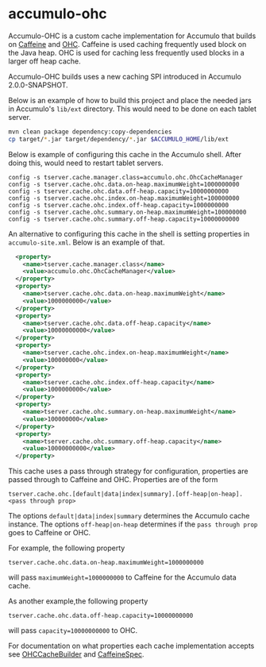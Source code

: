 # accumulo-ohc

Accumulo-OHC is a custom cache implementation for Accumulo that builds on
[Caffeine][1] and [OHC][2].  Caffeine is used caching frequently used block on
the Java heap.  OHC is used for caching less frequently used blocks in a larger
off heap cache.

Accumulo-OHC builds uses a new caching SPI introduced in Accumulo
2.0.0-SNAPSHOT.  

Below is an example of how to build this project and place the needed jars in
Accumulo's `lib/ext` directory.  This would need to be done on each tablet
server.

```bash
mvn clean package dependency:copy-dependencies
cp target/*.jar target/dependency/*.jar $ACCUMULO_HOME/lib/ext
```

Below is example of configuring this cache in the Accumulo shell.  After doing
this, would need to restart tablet servers.

```
config -s tserver.cache.manager.class=accumulo.ohc.OhcCacheManager
config -s tserver.cache.ohc.data.on-heap.maximumWeight=1000000000
config -s tserver.cache.ohc.data.off-heap.capacity=10000000000
config -s tserver.cache.ohc.index.on-heap.maximumWeight=100000000
config -s tserver.cache.ohc.index.off-heap.capacity=1000000000
config -s tserver.cache.ohc.summary.on-heap.maximumWeight=100000000
config -s tserver.cache.ohc.summary.off-heap.capacity=10000000000
```

An alternative to configuring this cache in the shell is setting properties in
`accumulo-site.xml`.  Below is an example of that.

```xml
  <property>
    <name>tserver.cache.manager.class</name>
    <value>accumulo.ohc.OhcCacheManager</value>
  </property>
  <property>
    <name>tserver.cache.ohc.data.on-heap.maximumWeight</name>
    <value>1000000000</value>
  </property>
  <property>
    <name>tserver.cache.ohc.data.off-heap.capacity</name>
    <value>10000000000</value>
  </property>
  <property>
    <name>tserver.cache.ohc.index.on-heap.maximumWeight</name>
    <value>100000000</value>
  </property>
  <property>
    <name>tserver.cache.ohc.index.off-heap.capacity</name>
    <value>1000000000</value>
  </property>
  <property>
    <name>tserver.cache.ohc.summary.on-heap.maximumWeight</name>
    <value>100000000</value>
  </property>
  <property>
    <name>tserver.cache.ohc.summary.off-heap.capacity</name>
    <value>10000000000</value>
  </property>
```

This cache uses a pass through strategy for configuration, properties are
passed through to Caffeine and OHC.  Properties are of the form 

```
tserver.cache.ohc.[default|data|index|summary].[off-heap|on-heap].<pass through prop>
```  

The options `default|data|index|summary` determines the Accumulo cache
instance. The options `off-heap|on-heap` determines if the `pass through prop`
goes to Caffeine or OHC.

For example, the following property

```
tserver.cache.ohc.data.on-heap.maximumWeight=1000000000
```
 will pass `maximumWeight=1000000000` to Caffeine for the Accumulo data cache.  

As another example,the following property  
```
tserver.cache.ohc.data.off-heap.capacity=10000000000
```

 will pass `capacity=10000000000` to OHC. 

For documentation on what properties each cache implementation accepts see
[OHCCacheBuilder][3] and [CaffeineSpec][4].

[1]: https://github.com/ben-manes/caffeine
[2]: https://github.com/snazy/ohc
[3]: https://github.com/snazy/ohc/blob/0.6.1/ohc-core/src/main/java/org/caffinitas/ohc/OHCacheBuilder.java
[4]: https://static.javadoc.io/com.github.ben-manes.caffeine/caffeine/2.6.0/com/github/benmanes/caffeine/cache/CaffeineSpec.html
